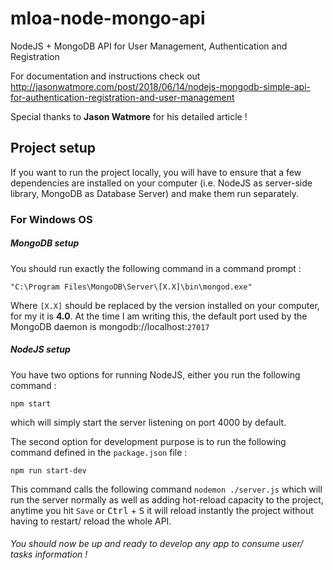 # mloa-node-mongo-api

NodeJS + MongoDB API for User Management, Authentication and Registration

For documentation and instructions check out 
http://jasonwatmore.com/post/2018/06/14/nodejs-mongodb-simple-api-for-authentication-registration-and-user-management

Special thanks to **Jason Watmore** for his detailed article !

## Project setup

If you want to run the project locally, you will have to ensure that a few dependencies are installed on your computer
(i.e. NodeJS as server-side library, MongoDB as Database Server) and make them run separately.

### For Windows OS

##### MongoDB setup

You should run exactly the following command in a command prompt :

```
"C:\Program Files\MongoDB\Server\[X.X]\bin\mongod.exe"
```

Where ``[X.X]`` should be replaced by the version installed on your computer, for my it is **4.0**.
At the time I am writing this, the default port used by the MongoDB daemon is mongodb://localhost:``27017``

##### NodeJS setup

You have two options for running NodeJS, either you run the following command :

```
npm start
```

which will simply start the server listening on port 4000 by default.

The second option for development purpose is to run the following command defined in the ``package.json`` file :

```
npm run start-dev
```

This command calls the following command ``nodemon ./server.js`` which will run the server normally as well as adding
hot-reload capacity to the project, anytime you hit ``Save`` or <kbd>Ctrl</kbd> + <kbd>S</kbd> it will reload instantly 
the project without having to restart/ reload the whole API.

###### You should now be up and ready to develop any app to consume user/ tasks information ! 